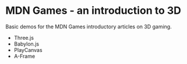 # MDN Games - an introduction to 3D

Basic demos for the MDN Games introductory articles on 3D gaming.

- Three.js
- Babylon.js
- PlayCanvas
- A-Frame